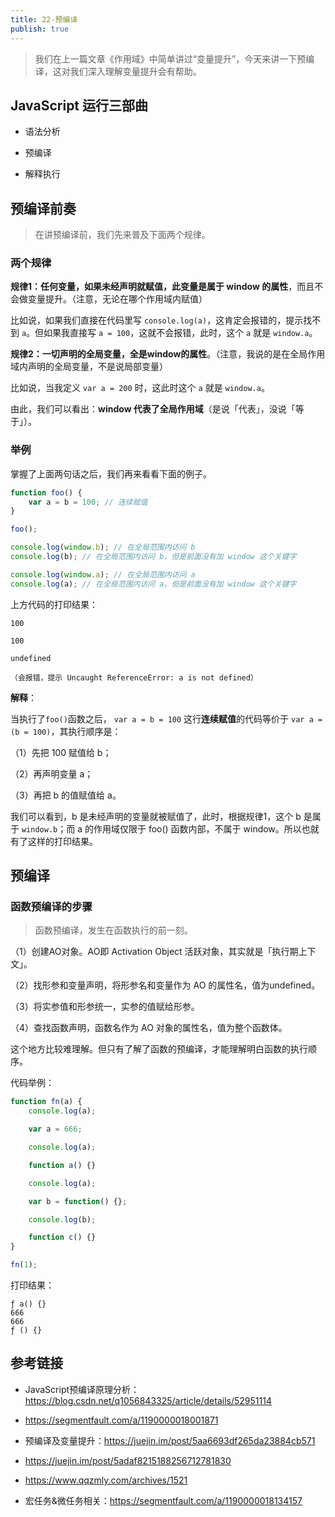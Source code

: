 ```yaml
---
title: 22-预编译
publish: true
---
```


<ArticleTopAd></ArticleTopAd>



> 我们在上一篇文章《作用域》中简单讲过“变量提升”，今天来讲一下预编译，这对我们深入理解变量提升会有帮助。

## JavaScript 运行三部曲

- 语法分析

- 预编译

- 解释执行

## 预编译前奏

> 在讲预编译前，我们先来普及下面两个规律。

### 两个规律

**规律1：任何变量，如果未经声明就赋值，此变量是属于 window 的属性**，而且不会做变量提升。（注意，无论在哪个作用域内赋值）

比如说，如果我们直接在代码里写 `console.log(a)`，这肯定会报错的，提示找不到 `a`。但如果我直接写 `a = 100`，这就不会报错，此时，这个 `a` 就是 `window.a`。

**规律2：一切声明的全局变量，全是window的属性**。（注意，我说的是在全局作用域内声明的全局变量，不是说局部变量）

比如说，当我定义 `var a = 200` 时，这此时这个 `a` 就是 `window.a`。

由此，我们可以看出：**window 代表了全局作用域**（是说「代表」，没说「等于」）。

### 举例

掌握了上面两句话之后，我们再来看看下面的例子。

```javascript
function foo() {
    var a = b = 100; // 连续赋值
}

foo();

console.log(window.b); // 在全局范围内访问 b
console.log(b); // 在全局范围内访问 b，但是前面没有加 window 这个关键字

console.log(window.a); // 在全局范围内访问 a
console.log(a); // 在全局范围内访问 a，但是前面没有加 window 这个关键字

```

上方代码的打印结果：

```
100

100

undefined

（会报错，提示 Uncaught ReferenceError: a is not defined）

```

**解释**：

当执行了`foo()`函数之后， `var a = b = 100` 这行**连续赋值**的代码等价于 `var a = (b = 100)`，其执行顺序是：

（1）先把 100 赋值给 b；

（2）再声明变量 a；

（3）再把 b 的值赋值给 a。

我们可以看到，b 是未经声明的变量就被赋值了，此时，根据规律1，这个 b 是属于 `window.b`；而 a 的作用域仅限于 foo() 函数内部，不属于 window。所以也就有了这样的打印结果。

## 预编译

### 函数预编译的步骤

> 函数预编译，发生在函数执行的前一刻。

（1）创建AO对象。AO即 Activation Object 活跃对象，其实就是「执行期上下文」。

（2）找形参和变量声明，将形参名和变量作为 AO 的属性名，值为undefined。

（3）将实参值和形参统一，实参的值赋给形参。

（4）查找函数声明，函数名作为 AO 对象的属性名，值为整个函数体。

这个地方比较难理解。但只有了解了函数的预编译，才能理解明白函数的执行顺序。

代码举例：

```javascript
function fn(a) {
    console.log(a);

    var a = 666;

    console.log(a);

    function a() {}

    console.log(a);

    var b = function() {};

    console.log(b);

    function c() {}
}

fn(1);
```

打印结果：

```
ƒ a() {}
666
666
ƒ () {}
```


## 参考链接

- JavaScript预编译原理分析：<https://blog.csdn.net/q1056843325/article/details/52951114>

- <https://segmentfault.com/a/1190000018001871>

- 预编译及变量提升：<https://juejin.im/post/5aa6693df265da23884cb571>

- <https://juejin.im/post/5adaf8215188256712781830>

- <https://www.qqzmly.com/archives/1521>

- 宏任务&微任务相关：<https://segmentfault.com/a/1190000018134157>




